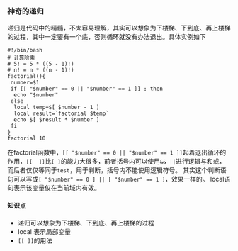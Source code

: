 ### 神奇的递归
递归是代码中的精髓，不太容易理解，其实可以想象为下楼梯、下到底、再上楼梯的过程，其中一定要有一个底，否则循环就没有办法退出。具体实例如下
``` shell
#!/bin/bash
# 计算阶乘
# 5! = 5 * ((5 - 1)!)
# n! = n * ((n - 1)!)
factorial(){
 number=$1
 if [[ "$number" == 0 || "$number" == 1 ]] ; then 
  echo "$number"
 else
  local temp=$[ $number - 1 ]
  local result=`factorial $temp`
  echo $[ $result * $number ]
 fi
}
factorial 10
```
在factorial函数中，`[[ "$number" == 0 || "$number" == 1 ]]`起着退出循环的作用，`[[  ]]`比`[ ]`的能力大很多，前者括号内可以使用`&& ||`进行逻辑与和或，而后者仅仅等同于`test`，用于判断，括号内不能使用逻辑符号。
其实这个判断语句可以写成`[ "$number" == 0 ] || [ "$number" == 1 ]`，效果一样的。
local语句表示该变量仅在当前域内有效。
#### 知识点
* 递归可以想象为下楼梯、下到底、再上楼梯的过程
* local 表示局部变量
* `[[ ]]`的用法